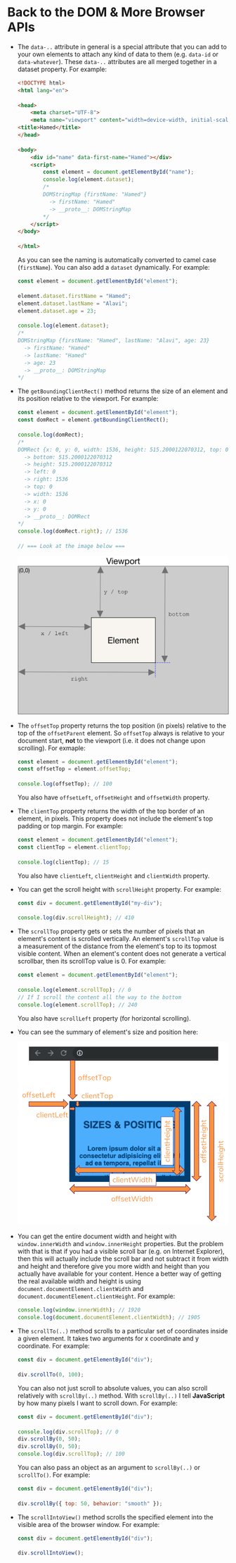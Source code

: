 # Back to the DOM & More Browser APIs

- The `data-..` attribute in general is a special attribute that you can add to your own elements to attach any kind of data to them (e.g. `data-id` or `data-whatever`). These `data-..` attributes are all merged together in a dataset property. For example:

    ```html
    <!DOCTYPE html>
    <html lang="en">

    <head>
        <meta charset="UTF-8">
        <meta name="viewport" content="width=device-width, initial-scale=1.0">
    <title>Hamed</title>
    </head>

    <body>
        <div id="name" data-first-name="Hamed"></div>
        <script>
            const element = document.getElementById("name");
            console.log(element.dataset);
            /*
            DOMStringMap {firstName: "Hamed"}
              -> firstName: "Hamed"
              -> __proto__: DOMStringMap
            */
        </script>
    </body>

    </html>
    ```

    As you can see the naming is automatically converted to camel case (`firstName`). You can also add a `dataset` dynamically. For example:

    ```js
    const element = document.getElementById("element");

    element.dataset.firstName = "Hamed";
    element.dataset.lastName = "Alavi";
    element.dataset.age = 23;

    console.log(element.dataset);
    /*
    DOMStringMap {firstName: "Hamed", lastName: "Alavi", age: 23}
      -> firstName: "Hamed"
      -> lastName: "Hamed"
      -> age: 23
      -> __proto__: DOMStringMap
    */
    ```

- The `getBoundingClientRect()` method returns the size of an element and its position relative to the viewport. For example:

    ```js
    const element = document.getElementById("element");
    const domRect = element.getBoundingClientRect();

    console.log(domRect);
    /*
    DOMRect {x: 0, y: 0, width: 1536, height: 515.2000122070312, top: 0, …}
      -> bottom: 515.2000122070312
      -> height: 515.2000122070312
      -> left: 0
      -> right: 1536
      -> top: 0
      -> width: 1536
      -> x: 0
      -> y: 0
      -> __proto__: DOMRect
    */
    console.log(domRect.right); // 1536

    // === Look at the image below ===
    ```

    ![getBoundingClientRect() Method](Assets/6.png)

- The `offsetTop` property returns the top position (in pixels) relative to the top of the `offsetParent` element. So `offsetTop` always is relative to your document start, **not** to the viewport (i.e. it does not change upon scrolling). For exmaple:

    ```js
    const element = document.getElementById("element");
    const offsetTop = element.offsetTop;

    console.log(offsetTop); // 100
    ```

    You also have `offsetLeft`, `offsetHeight` and `offsetWidth` property.
- The `clientTop` property returns the width of the top border of an element, in pixels. This property does not include the element's top padding or top margin. For example:

    ```js
    const element = document.getElementById("element");
    const clientTop = element.clientTop;

    console.log(clientTop); // 15
    ```

    You also have `clientLeft`, `clientHeight` and `clientWidth` property.
- You can get the scroll height with `scrollHeight` property. For example:

    ```js
    const div = document.getElementById("my-div");

    console.log(div.scrollHeight); // 410
    ```

- The `scrollTop` property gets or sets the number of pixels that an element's content is scrolled vertically. An element's `scrollTop` value is a measurement of the distance from the element's top to its topmost visible content. When an element's content does not generate a vertical scrollbar, then its scrollTop value is 0. For example:

    ```js
    const element = document.getElementById("element");

    console.log(element.scrollTop); // 0
    // If I scroll the content all the way to the bottom
    console.log(element.scrollTop); // 240
    ```

    You also have `scrollLeft` property (for horizontal scrolling).
- You can see the summary of element's size and position here:

    ![Size and Positions](Assets/7.png)

- You can get the entire document width and height with `window.innerWidth` and `window.innerHeight` properties. But the problem with that is that if you had a visible scroll bar (e.g. on Internet Explorer), then this will actually include the scroll bar and not subtract it from width and height and therefore give you more width and height than you actually have available for your content. Hence a better way of getting the real available width and height is using `document.documentElement.clientWidth` and `document.documentElement.clientHeight`. For example:

    ```js
    console.log(window.innerWidth); // 1920
    console.log(document.documentElement.clientWidth); // 1905
    ```

- The `scrollTo(..)` method scrolls to a particular set of coordinates inside a given element. It takes two arguments for x coordinate and y coordinate. For example:

    ```js
    const div = document.getElementById("div");

    div.scrollTo(0, 100);
    ```

    You can also not just scroll to absolute values, you can also scroll relatively with `scrollBy(..)` method. With `scrollBy(..)` I tell **JavaScript** by how many pixels I want to scroll down. For example:

    ```js
    const div = document.getElementById("div");

    console.log(div.scrollTop); // 0
    div.scrollBy(0, 50);
    div.scrollBy(0, 50);
    console.log(div.scrollTop); // 100
    ```

    You can also pass an object as an argument to `scrollBy(..)` or `scrollTo()`. For example:

    ```js
    const div = document.getElementById("div");

    div.scrollBy({ top: 50, behavior: "smooth" });
    ```

- The `scrollIntoView()` method scrolls the specified element into the visible area of the browser window. For example:

    ```js
    const div = document.getElementById("div");

    div.scrollIntoView();
    ```

